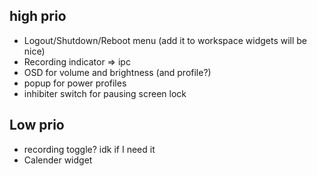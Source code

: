 ## high prio
- Logout/Shutdown/Reboot menu (add it to workspace widgets will be nice)
- Recording indicator => ipc
- OSD for volume and brightness (and profile?)
- popup for power profiles
- inhibiter switch for pausing screen lock

## Low prio
- recording toggle? idk if I need it
- Calender widget
